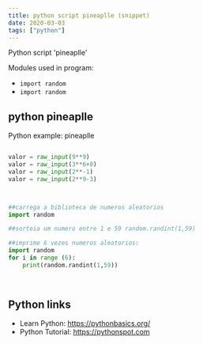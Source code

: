 ```yaml
---
title: python script pineaplle (snippet)
date: 2020-03-03
tags: ["python"]
---
```

Python script 'pineaplle'


Modules used in program: 
* `import random `
* `import random`

## python pineaplle

Python example: pineaplle

```python

valor = raw_input(9**9)
valor = raw_input(3**6+8)
valor = raw_input(2**-1)
valor = raw_input(2**9-3)



##carrega a biblioteca de numeros aleatorios
import random

##sorteia um numero entre 1 e 59 random.randint(1,59)

##imprime 6 vezes numeros aleatorios:
import random 
for i in range (6):
    print(random.randint(1,59))
   
 

```

## Python links

- Learn Python: https://pythonbasics.org/
- Python Tutorial: https://pythonspot.com
